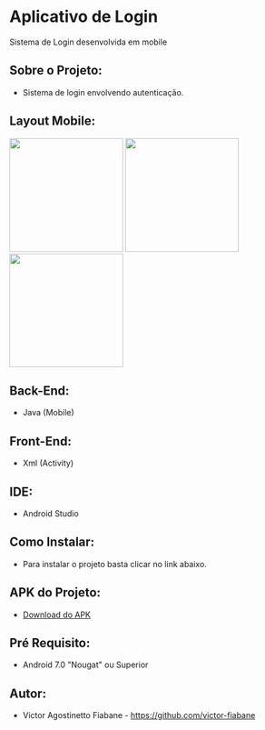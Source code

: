 # Aplicativo de Login
  Sistema de Login desenvolvida em mobile
## Sobre o Projeto:
  * Sistema de login envolvendo autenticação.
## Layout Mobile:
<img width=200px src="https://github.com/victor-fiabane/SistemaDeLogin/assets/83031314/88f202ca-c66f-4a52-b2da-f37a7510a08f"/>
<img width=200px src="https://github.com/victor-fiabane/SistemaDeLogin/assets/83031314/7c582ea3-cac4-451f-89ad-7e11b87461ca"/>
<img width=200px src="https://github.com/victor-fiabane/SistemaDeLogin/assets/83031314/c04a2d06-333e-4331-be6d-2115b4782d99"/>

## Back-End:
  * Java (Mobile)
## Front-End:
  * Xml (Activity)
## IDE:
  * Android Studio
## Como Instalar:
  * Para instalar o projeto basta clicar no link abaixo.
## APK do Projeto:
  * <a href="./app-SistemaLogin.apk">Download do APK</a>
## Pré Requisito:
  * Android 7.0 "Nougat" ou Superior
## Autor:
  * Victor Agostinetto Fiabane - https://github.com/victor-fiabane
